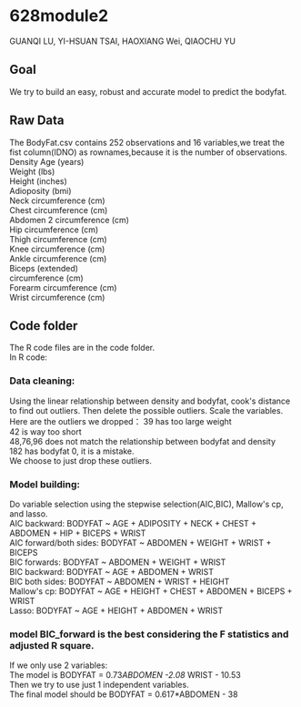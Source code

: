 # 628module2
GUANQI LU, YI-HSUAN TSAI, HAOXIANG Wei, QIAOCHU YU  

## Goal 
We try to build an easy, robust and accurate model to  predict the bodyfat.   



## Raw Data  
The BodyFat.csv contains 252 observations and 16 variables,we treat the fist column(IDNO) as rownames,because it is the number of observations.   
Density
Age (years)  
Weight (lbs)  
Height (inches)  
Adioposity (bmi)  
Neck circumference (cm)   
Chest circumference (cm)  
Abdomen 2 circumference (cm)   
Hip circumference (cm)   
Thigh circumference (cm)  
Knee circumference (cm)   
Ankle circumference (cm)   
Biceps (extended)    
circumference (cm)    
Forearm circumference (cm)   
Wrist circumference (cm)     

## Code folder
The R code files are in the code folder.   
In R code:  
### Data cleaning:  
Using the linear relationship between density and bodyfat, cook's distance to find out outliers. Then delete the possible outliers. Scale the variables.  
Here are the outliers we dropped：
39 has too large weight  
42 is way too short  
48,76,96 does not match the relationship between bodyfat and density  
182 has bodyfat 0, it is a mistake.  
We choose to just drop these outliers.  
### Model building:   
Do variable selection using the stepwise selection(AIC,BIC), Mallow's cp, and lasso.   
AIC backward: BODYFAT ~ AGE + ADIPOSITY + NECK + CHEST + ABDOMEN + HIP + BICEPS + 
    WRIST  
AIC forward/both sides: BODYFAT ~ ABDOMEN + WEIGHT + WRIST + BICEPS  
BIC forwards: BODYFAT ~ ABDOMEN + WEIGHT + WRIST  
BIC backward: BODYFAT ~ AGE + ABDOMEN + WRIST  
BIC both sides: BODYFAT ~ ABDOMEN + WRIST + HEIGHT  
Mallow's cp: BODYFAT ~ AGE + HEIGHT + CHEST + ABDOMEN + BICEPS + WRIST  
Lasso: BODYFAT ~ AGE + HEIGHT + ABDOMEN + WRIST   
 


### model BIC_forward  is the best considering the F statistics and adjusted R square.   
 If we only use 2 variables:  
 The model is BODYFAT = 0.73*ABDOMEN  -2.08* WRIST - 10.53  
 Then we try to use just 1 independent variables.  
 The final model should be BODYFAT = 0.617*ABDOMEN  - 38  





